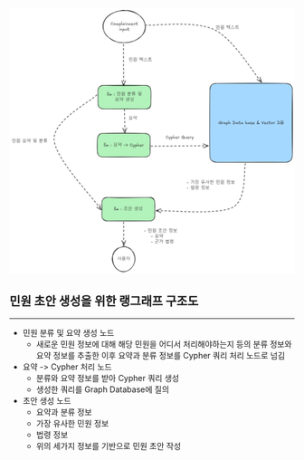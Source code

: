 
![langgraph-초안생성](../attachment/Project-langgraph-초안생성.png)

## 민원 초안 생성을 위한 랭그래프 구조도
---
- 민원 분류 및 요약 생성 노드
	- 새로운 민원 정보에 대해 해당 민원을 어디서 처리해야하는지 등의 분류 정보와 요약 정보를 추출한 이후 요약과 분류 정보를 Cypher 쿼리 처리 노드로 넘김
- 요약 -> Cypher 처리 노드
	- 분류와 요약 정보를 받아 Cypher 쿼리 생성
	- 생성한 쿼리를 Graph Database에 질의
- 초안 생성 노드
	- 요약과 분류 정보
	- 가장 유사한 민원 정보
	- 법령 정보
	- 위의 세가지 정보를 기반으로 민원 초안 작성